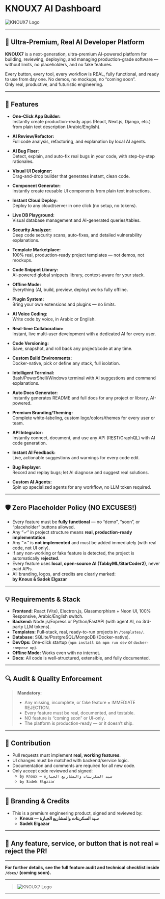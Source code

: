 # KNOUX7 AI Dashboard

![KNOUX7 Logo](https://i.postimg.cc/MpN9ptBk/Chat-GPT-Image-Jun-9-2025-03-03-59-AM.png)

---

## 🚀 Ultra-Premium, Real AI Developer Platform

**KNOUX7** is a next-generation, ultra-premium AI-powered platform for building, reviewing, deploying, and managing production-grade software — without limits, no placeholders, and no fake features.

Every button, every tool, every workflow is REAL, fully functional, and ready to use from day one.
No demos, no mockups, no “coming soon”.  
Only real, productive, and futuristic engineering.

---

## 🌌 Features

- **One-Click App Builder:**  
  Instantly create production-ready apps (React, Next.js, Django, etc.) from plain text description (Arabic/English).

- **AI Review/Refactor:**  
  Full code analysis, refactoring, and explanation by local AI agents.

- **AI Bug Fixer:**  
  Detect, explain, and auto-fix real bugs in your code, with step-by-step rationales.

- **Visual UI Designer:**  
  Drag-and-drop builder that generates instant, clean code.

- **Component Generator:**  
  Instantly create reusable UI components from plain text instructions.

- **Instant Cloud Deploy:**  
  Deploy to any cloud/server in one click (no setup, no tokens).

- **Live DB Playground:**  
  Visual database management and AI-generated queries/tables.

- **Security Analyzer:**  
  Deep code security scans, auto-fixes, and detailed vulnerability explanations.

- **Template Marketplace:**  
  100% real, production-ready project templates — not demos, not mockups.

- **Code Snippet Library:**  
  AI-powered global snippets library, context-aware for your stack.

- **Offline Mode:**  
  Everything (AI, build, preview, deploy) works fully offline.

- **Plugin System:**  
  Bring your own extensions and plugins — no limits.

- **AI Voice Coding:**  
  Write code by voice, in Arabic or English.

- **Real-time Collaboration:**  
  Instant, live multi-user development with a dedicated AI for every user.

- **Code Versioning:**  
  Save, snapshot, and roll back any project/code at any time.

- **Custom Build Environments:**  
  Docker-native, pick or define any stack, full isolation.

- **Intelligent Terminal:**  
  Bash/PowerShell/Windows terminal with AI suggestions and command explanations.

- **Auto Docs Generator:**  
  Instantly generates README and full docs for any project or library, AI-powered.

- **Premium Branding/Theming:**  
  Complete white-labeling, custom logo/colors/themes for every user or team.

- **API Integrator:**  
  Instantly connect, document, and use any API (REST/GraphQL) with AI code generation.

- **Instant AI Feedback:**  
  Live, actionable suggestions and warnings for every code edit.

- **Bug Replayer:**  
  Record and replay bugs; let AI diagnose and suggest real solutions.

- **Custom AI Agents:**  
  Spin up specialized agents for any workflow, no LLM token required.

---

## 🛡️ Zero Placeholder Policy (NO EXCUSES!)

- Every feature must be **fully functional** — no “demo”, “soon”, or “placeholder” buttons allowed.
- Any “✓” in project structure means **real, production-ready implementation**.
- Any “✗” is **not implemented** and must be added immediately (with real code, not UI only).
- If any non-working or fake feature is detected, the project is automatically **rejected**.
- Every feature uses **local, open-source AI (TabbyML/StarCoder2)**, never paid APIs.
- All branding, logos, and credits are clearly marked:  
  **by Knoux & Sadek Elgazar**

---

## 💡 Requirements & Stack

- **Frontend:** React (Vite), Electron.js, Glassmorphism + Neon UI, 100% Responsive, Arabic/English switch.
- **Backend:** Node.js/Express or Python/FastAPI (with agent AI, no 3rd-party LLM tokens).
- **Templates:** Full-stack, real, ready-to-run projects in `/templates/`.
- **Database:** SQLite/PostgreSQL/MongoDB (Docker-native).
- **DevOps:** One-click startup (`npm install && npm run dev` or `docker-compose up`).
- **Offline Mode:** Works even with no internet.
- **Docs:** All code is well-structured, extensible, and fully documented.

---

## 🔍 Audit & Quality Enforcement

> **Mandatory:**
>
> - Any missing, incomplete, or fake feature = IMMEDIATE REJECTION.
> - Every feature must be real, documented, and testable.
> - NO feature is “coming soon” or UI-only.
> - The platform is production-ready — or it doesn’t ship.

---

## 📝 Contribution

- Pull requests must implement **real, working features**.
- UI changes must be matched with backend/service logic.
- Documentation and comments are required for all new code.
- Only accept code reviewed and signed:
  - `by Knoux — سيد السكربتات والمشاريع الجبارة`
  - `by Sadek Elgazar`

---

## 👑 Branding & Credits

- This is a premium engineering product, signed and reviewed by:
  - **Knoux — سيد السكربتات والمشاريع الجبارة**
  - **Sadek Elgazar**

---

## 🚨 Any feature, service, or button that is not real = reject the PR!

---

**For further details, see the full feature audit and technical checklist inside `/docs/` (coming soon).**

---

> ![KNOUX7 Logo](https://i.postimg.cc/MpN9ptBk/Chat-GPT-Image-Jun-9-2025-03-03-59-AM.png)

---

